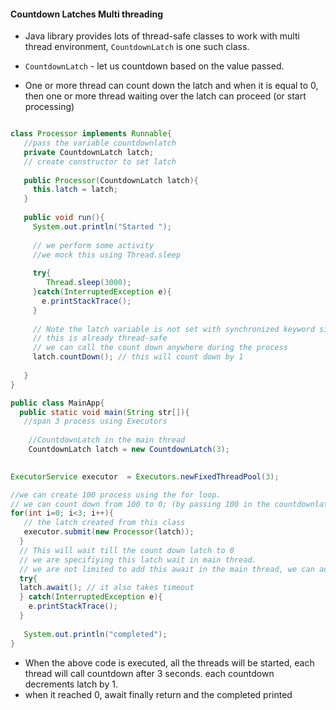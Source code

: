 
#### Countdown Latches Multi threading
 - Java library provides lots of thread-safe classes to work with multi thread environment, `CountdownLatch` is one such class.
  
 -  `CountdownLatch` - let us countdown based on the value passed.
 - One or more thread can count down the latch and when it is equal to 0, then one or more thread waiting over the latch can proceed (or start processing)
 

```java

class Processor implements Runnable{
   //pass the variable countdownlatch
   private CountdownLatch latch;
   // create constructor to set latch
   
   public Processor(CountdownLatch latch){
     this.latch = latch;
   }
   
   public void run(){
     System.out.println("Started ");
     
     // we perform some activity
     //we mock this using Thread.sleep
     
     try{
        Thread.sleep(3000);
     }catch(InterruptedException e){
       e.printStackTrace();
     }
     
     // Note the latch variable is not set with synchronized keyword since 
     // this is already thread-safe
     // we can call the count down anywhere during the process
     latch.countDown(); // this will count down by 1
     
   }
}

public class MainApp{
  public static void main(String str[]){
   //span 3 process using Executors
  
    //CountdownLatch in the main thread
    CountdownLatch latch = new CountdownLatch(3);

  
ExecutorService executor  = Executors.newFixedThreadPool(3);

//we can create 100 process using the for loop. 
// we can count down from 100 to 0; (by passing 100 in the countdownlatch)
for(int i=0; i<3; i++){
   // the latch created from this class
   executor.submit(new Processor(latch));
  }
  // This will wait till the count down latch to 0
  // we are specifiying this latch wait in main thread.
  // we are not limited to add this await in the main thread, we can add this in any number of tread as well.
  try{
  latch.await(); // it also takes timeout
  } catch(InterruptedException e){
    e.printStackTrace();
  }  
  
   System.out.println("completed");
}
```
  - When the above code is executed, all the threads will be started, each thread will call countdown after 3 seconds. each countdown decrements latch by 1.
  - when it reached 0, await finally return and the completed printed
  
